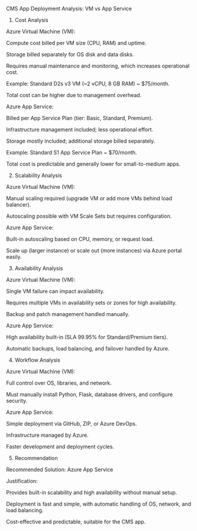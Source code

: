 CMS App Deployment Analysis: VM vs App Service
1. Cost Analysis

Azure Virtual Machine (VM):

Compute cost billed per VM size (CPU, RAM) and uptime.

Storage billed separately for OS disk and data disks.

Requires manual maintenance and monitoring, which increases operational cost.

Example: Standard D2s v3 VM (~2 vCPU, 8 GB RAM) ~ $75/month.

Total cost can be higher due to management overhead.

Azure App Service:

Billed per App Service Plan (tier: Basic, Standard, Premium).

Infrastructure management included; less operational effort.

Storage mostly included; additional storage billed separately.

Example: Standard S1 App Service Plan ~ $70/month.

Total cost is predictable and generally lower for small-to-medium apps.

2. Scalability Analysis

Azure Virtual Machine (VM):

Manual scaling required (upgrade VM or add more VMs behind load balancer).

Autoscaling possible with VM Scale Sets but requires configuration.

Azure App Service:

Built-in autoscaling based on CPU, memory, or request load.

Scale up (larger instance) or scale out (more instances) via Azure portal easily.

3. Availability Analysis

Azure Virtual Machine (VM):

Single VM failure can impact availability.

Requires multiple VMs in availability sets or zones for high availability.

Backup and patch management handled manually.

Azure App Service:

High availability built-in (SLA 99.95% for Standard/Premium tiers).

Automatic backups, load balancing, and failover handled by Azure.

4. Workflow Analysis

Azure Virtual Machine (VM):

Full control over OS, libraries, and network.

Must manually install Python, Flask, database drivers, and configure security.

Azure App Service:

Simple deployment via GitHub, ZIP, or Azure DevOps.

Infrastructure managed by Azure.

Faster development and deployment cycles.

5. Recommendation

Recommended Solution: Azure App Service

Justification:

Provides built-in scalability and high availability without manual setup.

Deployment is fast and simple, with automatic handling of OS, network, and load balancing.

Cost-effective and predictable, suitable for the CMS app.